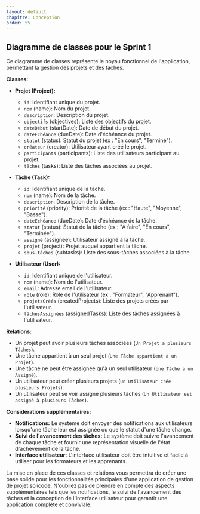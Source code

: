 ```yaml
---
layout: default
chapitre: Conception
order: 55
---
```


## Diagramme de classes pour le Sprint 1 

Ce diagramme de classes représente le noyau fonctionnel de l'application, permettant la gestion des projets et des tâches.

**Classes:**

* **Projet (Project):**
    * `id`: Identifiant unique du projet.
    * `nom` (name): Nom du projet.
    * `description`: Description du projet.
    * `objectifs` (objectives): Liste des objectifs du projet.
    * `dateDébut` (startDate): Date de début du projet.
    * `dateÉchéance` (dueDate): Date d'échéance du projet.
    * `statut` (status): Statut du projet (ex : "En cours", "Terminé").
    * `créateur` (creator): Utilisateur ayant créé le projet.
    * `participants` (participants): Liste des utilisateurs participant au projet.
    * `tâches` (tasks): Liste des tâches associées au projet.

* **Tâche (Task):**
    * `id`: Identifiant unique de la tâche.
    * `nom` (name): Nom de la tâche.
    * `description`: Description de la tâche.
    * `priorité` (priority): Priorité de la tâche (ex : "Haute", "Moyenne", "Basse").
    * `dateÉchéance` (dueDate): Date d'échéance de la tâche.
    * `statut` (status): Statut de la tâche (ex : "À faire", "En cours", "Terminée").
    * `assigné` (assignee): Utilisateur assigné à la tâche.
    * `projet` (project): Projet auquel appartient la tâche.
    * `sous-tâches` (subtasks): Liste des sous-tâches associées à la tâche.

* **Utilisateur (User):**
    * `id`: Identifiant unique de l'utilisateur.
    * `nom` (name): Nom de l'utilisateur.
    * `email`: Adresse email de l'utilisateur.
    * `rôle` (role): Rôle de l'utilisateur (ex : "Formateur", "Apprenant").
    * `projetsCréés` (createdProjects): Liste des projets créés par l'utilisateur.
    * `tâchesAssignées` (assignedTasks): Liste des tâches assignées à l'utilisateur.

**Relations:**

* Un projet peut avoir plusieurs tâches associées (`Un Projet a plusieurs Tâches`).
* Une tâche appartient à un seul projet (`Une Tâche appartient à un Projet`).
* Une tâche ne peut être assignée qu'à un seul utilisateur (`Une Tâche a un Assigné`).
* Un utilisateur peut créer plusieurs projets (`Un Utilisateur crée plusieurs Projets`).
* Un utilisateur peut se voir assigné plusieurs tâches (`Un Utilisateur est assigné à plusieurs Tâches`).

**Considérations supplémentaires:**

* **Notifications:** Le système doit envoyer des notifications aux utilisateurs lorsqu'une tâche leur est assignée ou que le statut d'une tâche change.
* **Suivi de l'avancement des tâches:** Le système doit suivre l'avancement de chaque tâche et fournir une représentation visuelle de l'état d'achèvement de la tâche.
* **Interface utilisateur:** L'interface utilisateur doit être intuitive et facile à utiliser pour les formateurs et les apprenants.

La mise en place de ces classes et relations vous permettra de créer une base solide pour les fonctionnalités principales d'une application de gestion de projet solicode. N'oubliez pas de prendre en compte des aspects supplémentaires tels que les notifications, le suivi de l'avancement des tâches et la conception de l'interface utilisateur pour garantir une application complète et conviviale.
